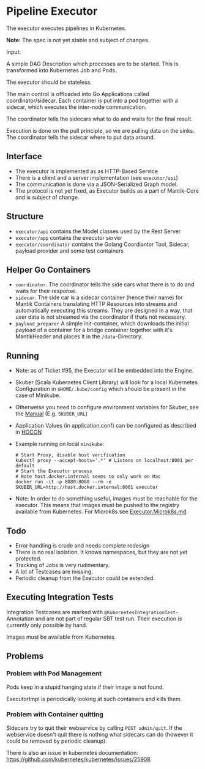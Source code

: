 # Pipeline Executor


The executor executes pipelines in Kubernetes.

**Note:** The spec is not yet stable and subject of changes.


Input:

A simple DAG Description which processes are to be started. This is transformed into Kubernetes Job and Pods.

The executor should be stateless.

The main control is offloaded into Go Applications called coordinator/sidecar.
Each container is put into a pod together with a sidecar, which executes the inter-node communication.

The coordinator tells the sidecars what to do and waits for the final result.


Execution is done on the pull principle, so we are pulling data on the sinks. The coordinator tells
the sidecar where to put data around.

## Interface

- The executor is implemented as as HTTP-Based Service
- There is a client and a server implementation (see `executor/api`)
- The communication is done via a JSON-Serialized Graph model.
- The protocol is not yet fixed, as Executor builds as a part of Mantik-Core and is subject of change.


## Structure

- `executor/api` contains the Model classes used by the Rest Server
- `executor/app` contains the executor server
- `executor/coordinator` contains the Golang Coordiantor Tool, Sidecar, payload provider and some test containers

## Helper Go Containers

- `coordinator`. The coordinator tells the side cars what there is to do and waits for their response.
- `sidecar`. The side car is a sidecar container (hence their name) for Mantik Containers translating HTTP Resources into
  streams and automatically executing this streams. They are designed in a way, that user data is not streamed via the coordinator
  if thats not necessary.
- `payload_preparer` A simple init-container, which downloads the initial payload of a container for a bridge container
  together with it's MantikHeader and places it in the `/data`-Directory.

## Running

- Note: as of Ticket #95, the Executor will be embedded into the Engine.

- Skuber (Scala Kubernetes Client Library) will look for a local Kubernetes Configuration in `$HOME/.kube/config` which should be present in the case of
  Minikube.
- Otherweise you need to configure environment variables for Skuber, see the [Manual](https://github.com/doriordan/skuber/blob/master/docs/Configuration.md)
  (E.g. `SKUBER_URL`)
- Application Values (in application.conf) can be configured as described in [HOCON](https://github.com/lightbend/config/blob/master/HOCON.md)
- Example running on local `minikube`:
    ```
    # Start Proxy, disable host verification
    kubectl proxy --accept-hosts='.*' # Listens on localhost:8001 per default
    # Start the Executor process
    # Note host.docker.internal seems to only work on Mac
    docker run -it -p 8080:8080 --rm -e SKUBER_URL=http://host.docker.internal:8001 executor
    ```
- Note: In order to do something useful, images must be reachable for the executor.
  This means that images must be pushed to the registry available from Kubernetes.
  For Microk8s see [Executor.Microk8s.md](Executor.Microk8s.md).

## Todo

- Error handling is crude and needs complete redesign
- There is no real isolation. It knows namespaces, but they are not yet protected.
- Tracking of Jobs is very rudimentary.
- A lot of Testcases are missing.
- Periodic cleanup from the Executor could be extended.

## Executing Integration Tests

Integration Testcases are marked with `@KubernetesIntegrationTest`-Annotation and are not part of regular
SBT test run. Their execution is currently only possible by hand.

Images must be available from Kubernetes.


## Problems


### Problem with Pod Management

Pods keep in a stupid hanging state if their image is not found.

ExecutorImpl is periodically looking at such containers and kills them.

### Problem with Container quitting

Sidecars  try to quit their webservice by calling `POST admin/quit`. If the webservice doesn't quit
there is nothing what sidecars can do (however it could be removed by periodic cleanup).

There is also an issue in kubernetes documentation: https://github.com/kubernetes/kubernetes/issues/25908
